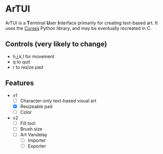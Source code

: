 # ArTUI
ArTUI is a **T**erminal **U**ser **I**nterface primarily for creating text-based art. 
It uses the [Curses](https://docs.python.org/3/library/curses.html) Python library, and may be eventually recreated in C.

## Controls (very likely to change)
- h,j,k,l for movement
- q to quit
- r to resize pad

## Features
- v1
	- [ ] Character-only text-based visual art
	- [x] Resizeable pad
	- [ ] Color
 
- v2
	- [ ] Fill tool
	- [ ] Brush size
 	- [ ] Art Vandelay
		- [ ] Importer
		- [ ] Exporter

